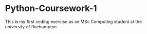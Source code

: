 # Python-Coursework-1
This is my first coding exercise as an MSc Computing student at the university of Roehampton
